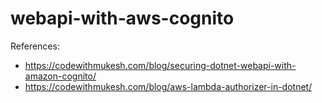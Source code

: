 # webapi-with-aws-cognito

References: 
- https://codewithmukesh.com/blog/securing-dotnet-webapi-with-amazon-cognito/
- https://codewithmukesh.com/blog/aws-lambda-authorizer-in-dotnet/
